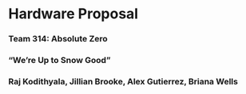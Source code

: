 # Hardware Proposal

### Team 314: Absolute Zero

### “We’re Up to Snow Good”

### Raj Kodithyala, Jillian Brooke, Alex Gutierrez, Briana Wells
